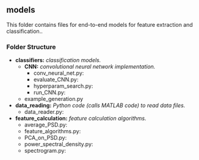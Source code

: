 

## models

This folder contains files for end-to-end models for feature extraction and classification..


### Folder Structure

* **classifiers:** _classification models._
  * **CNN:** _convolutional neural network implementation._
     * conv_neural_net.py:
     * evaluate_CNN.py:
     * hyperparam_search.py:
     * run_CNN.py:
  * example_generation.py
* **data_reading:** _Python code (calls MATLAB code) to read data files._
  * data_reader.py:
* **feature_calculation:** _feature calculation algorithms._
  * average_PSD.py:
  * feature_algorithms.py:
  * PCA_on_PSD.py:
  * power_spectral_density.py:
  * spectrogram.py:

